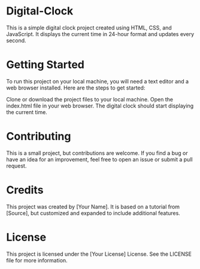 # Digital-Clock
This is a simple digital clock project created using HTML, CSS, and JavaScript. It displays the current time in 24-hour format and updates every second.

# Getting Started
To run this project on your local machine, you will need a text editor and a web browser installed. Here are the steps to get started:

Clone or download the project files to your local machine.
Open the index.html file in your web browser.
The digital clock should start displaying the current time.

# Contributing
This is a small project, but contributions are welcome. If you find a bug or have an idea for an improvement, feel free to open an issue or submit a pull request.

# Credits
This project was created by [Your Name]. It is based on a tutorial from [Source], but customized and expanded to include additional features.

# License
This project is licensed under the [Your License] License. See the LICENSE file for more information.
